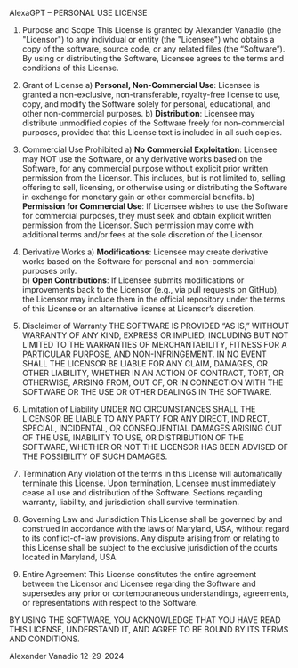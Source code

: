AlexaGPT – PERSONAL USE LICENSE

1. Purpose and Scope
   This License is granted by Alexander Vanadio (the "Licensor") to any individual or entity (the "Licensee") who obtains a copy of the software, source code, or any related files (the “Software”). By using or distributing the Software, Licensee agrees to the terms and conditions of this License.

2. Grant of License
   a) **Personal, Non-Commercial Use**: Licensee is granted a non-exclusive, non-transferable, royalty-free license to use, copy, and modify the Software solely for personal, educational, and other non-commercial purposes.
   b) **Distribution**: Licensee may distribute unmodified copies of the Software freely for non-commercial purposes, provided that this License text is included in all such copies.

3. Commercial Use Prohibited
   a) **No Commercial Exploitation**: Licensee may NOT use the Software, or any derivative works based on the Software, for any commercial purpose without explicit prior written permission from the Licensor. This includes, but is not limited to, selling, offering to sell, licensing, or otherwise using or distributing the Software in exchange for monetary gain or other commercial benefits.
   b) **Permission for Commercial Use**: If Licensee wishes to use the Software for commercial purposes, they must seek and obtain explicit written permission from the Licensor. Such permission may come with additional terms and/or fees at the sole discretion of the Licensor.

4. Derivative Works
   a) **Modifications**: Licensee may create derivative works based on the Software for personal and non-commercial purposes only.  
   b) **Open Contributions**: If Licensee submits modifications or improvements back to the Licensor (e.g., via pull requests on GitHub), the Licensor may include them in the official repository under the terms of this License or an alternative license at Licensor’s discretion.

5. Disclaimer of Warranty
   THE SOFTWARE IS PROVIDED “AS IS,” WITHOUT WARRANTY OF ANY KIND, EXPRESS OR IMPLIED, INCLUDING BUT NOT LIMITED TO THE WARRANTIES OF MERCHANTABILITY, FITNESS FOR A PARTICULAR PURPOSE, AND NON-INFRINGEMENT. IN NO EVENT SHALL THE LICENSOR BE LIABLE FOR ANY CLAIM, DAMAGES, OR OTHER LIABILITY, WHETHER IN AN ACTION OF CONTRACT, TORT, OR OTHERWISE, ARISING FROM, OUT OF, OR IN CONNECTION WITH THE SOFTWARE OR THE USE OR OTHER DEALINGS IN THE SOFTWARE.

6. Limitation of Liability
   UNDER NO CIRCUMSTANCES SHALL THE LICENSOR BE LIABLE TO ANY PARTY FOR ANY DIRECT, INDIRECT, SPECIAL, INCIDENTAL, OR CONSEQUENTIAL DAMAGES ARISING OUT OF THE USE, INABILITY TO USE, OR DISTRIBUTION OF THE SOFTWARE, WHETHER OR NOT THE LICENSOR HAS BEEN ADVISED OF THE POSSIBILITY OF SUCH DAMAGES.

7. Termination
   Any violation of the terms in this License will automatically terminate this License. Upon termination, Licensee must immediately cease all use and distribution of the Software. Sections regarding warranty, liability, and jurisdiction shall survive termination.

8. Governing Law and Jurisdiction
   This License shall be governed by and construed in accordance with the laws of Maryland, USA, without regard to its conflict-of-law provisions. Any dispute arising from or relating to this License shall be subject to the exclusive jurisdiction of the courts located in Maryland, USA.

9. Entire Agreement
   This License constitutes the entire agreement between the Licensor and Licensee regarding the Software and supersedes any prior or contemporaneous understandings, agreements, or representations with respect to the Software.

BY USING THE SOFTWARE, YOU ACKNOWLEDGE THAT YOU HAVE READ THIS LICENSE, UNDERSTAND IT, AND AGREE TO BE BOUND BY ITS TERMS AND CONDITIONS.

Alexander Vanadio
12-29-2024